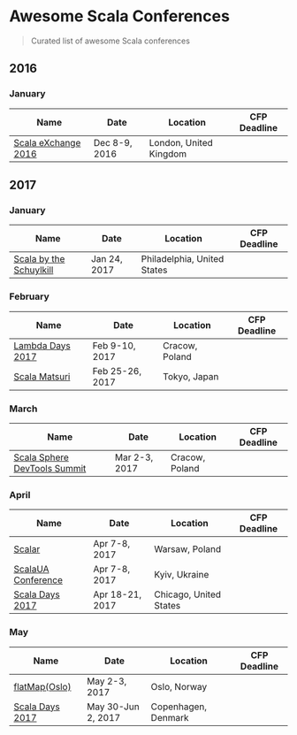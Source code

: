 # Awesome Scala Conferences

> Curated list of awesome Scala conferences

## 2016

### January


| Name  | Date | Location | CFP Deadline |
| ------------- | ------------- | ------------- | ------------- |
| [Scala eXchange 2016](https://skillsmatter.com/conferences/7432-scala-exchange-2016) | Dec 8-9, 2016 | London, United Kingdom ||

## 2017

### January


| Name  | Date | Location | CFP Deadline |
| ------------- | ------------- | ------------- | ------------- |
| [Scala by the Schuylkill](http://scala.comcast.com/) | Jan 24, 2017 | Philadelphia, United States ||

### February


| Name  | Date | Location | CFP Deadline |
| ------------- | ------------- | ------------- | ------------- |
| [Lambda Days 2017](http://www.lambdadays.org/lambdadays2017) | Feb 9-10, 2017 | Cracow, Poland ||
| [Scala Matsuri](http://2017.scalamatsuri.org/index_en.html) | Feb 25-26, 2017 | Tokyo, Japan ||

### March


| Name  | Date | Location | CFP Deadline |
| ------------- | ------------- | ------------- | ------------- |
| [Scala Sphere DevTools Summit](https://scalasphere.org/) | Mar 2-3, 2017 | Cracow, Poland ||

### April


| Name  | Date | Location | CFP Deadline |
| ------------- | ------------- | ------------- | ------------- |
| [Scalar](http://scalar-conf.com/) | Apr 7-8, 2017 | Warsaw, Poland ||
| [ScalaUA Conference](https://www.scalaua.com/) | Apr 7-8, 2017 | Kyiv, Ukraine || 
| [Scala Days 2017](http://scaladays.org/) | Apr 18-21, 2017 | Chicago, United States ||

### May


| Name  | Date | Location | CFP Deadline |
| ------------- | ------------- | ------------- | ------------- |
| [flatMap(Oslo)](http://2017.flatmap.no/) | May 2-3, 2017 | Oslo, Norway ||
| [Scala Days 2017](http://scaladays.org/) | May 30-Jun 2, 2017 | Copenhagen, Denmark ||
